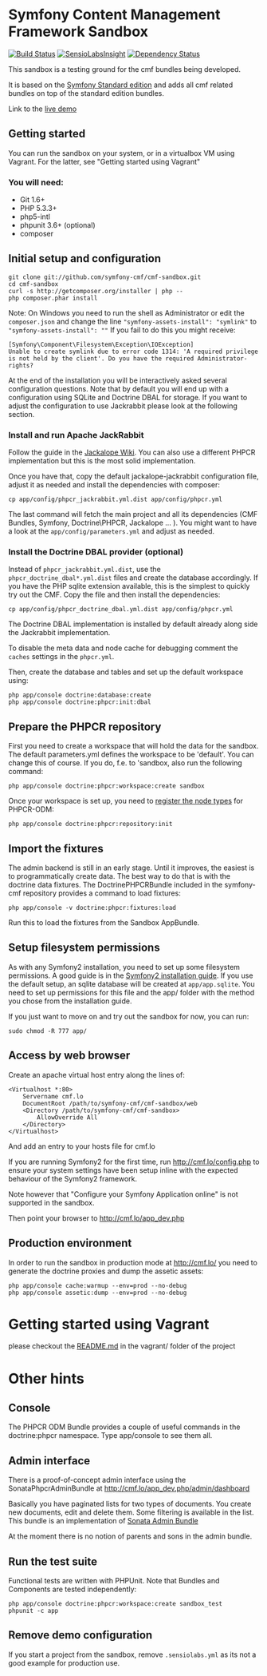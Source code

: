# Symfony Content Management Framework Sandbox  

[![Build Status](https://secure.travis-ci.org/symfony-cmf/cmf-sandbox.png?branch=master)](http://travis-ci.org/symfony-cmf/cmf-sandbox) [![SensioLabsInsight](https://insight.sensiolabs.com/projects/01a6d3b6-a2b4-4a0a-b3cd-2b46a62d6ed9/mini.png)](https://insight.sensiolabs.com/projects/01a6d3b6-a2b4-4a0a-b3cd-2b46a62d6ed9)
[![Dependency Status](https://www.versioneye.com/php/symfony-cmf:sandbox/badge.svg)](https://www.versioneye.com/php/symfony-cmf:sandbox)

This sandbox is a testing ground for the cmf bundles being developed.

It is based on the [Symfony Standard edition](https://github.com/symfony/symfony-standard) and adds all
cmf related bundles on top of the standard edition bundles.

Link to the [live demo](http://cmf.liip.ch)

## Getting started

You can run the sandbox on your system, or in a virtualbox VM using Vagrant. For the latter, see
"Getting started using Vagrant"

### You will need:

  * Git 1.6+
  * PHP 5.3.3+
  * php5-intl
  * phpunit 3.6+ (optional)
  * composer

## Initial setup and configuration

    git clone git://github.com/symfony-cmf/cmf-sandbox.git
    cd cmf-sandbox
    curl -s http://getcomposer.org/installer | php --
    php composer.phar install

Note: On Windows you need to run the shell as Administrator or edit the `composer.json` and
change the line `"symfony-assets-install": "symlink"` to `"symfony-assets-install": ""`
If you fail to do this you might receive:

    [Symfony\Component\Filesystem\Exception\IOException]
    Unable to create symlink due to error code 1314: 'A required privilege is not held by the client'. Do you have the required Administrator-rights?

At the end of the installation you will be interactively asked several configuration
questions. Note that by default you will end up with a configuration using
SQLite and Doctrine DBAL for storage. If you want to adjust the configuration
to use Jackrabbit please look at the following section.

### Install and run Apache JackRabbit

Follow the guide in the [Jackalope Wiki](https://github.com/jackalope/jackalope/wiki/Running-a-jackrabbit-server).
You can also use a different PHPCR implementation but this is the most solid
implementation.

Once you have that, copy the default jackalope-jackrabbit configuration file,
adjust it as needed and install the dependencies with composer:

    cp app/config/phpcr_jackrabbit.yml.dist app/config/phpcr.yml

The last command will fetch the main project and all its dependencies (CMF
Bundles, Symfony, Doctrine\PHPCR, Jackalope ... ). You might want to have a look
at the ``app/config/parameters.yml`` and adjust as needed.

### Install the Doctrine DBAL provider (optional)

Instead of `phpcr_jackrabbit.yml.dist`, use the `phpcr_doctrine_dbal*.yml.dist`
files and create the database accordingly. If you have the PHP sqlite extension
available, this is the simplest to quickly try out the CMF. Copy the file
and then install the dependencies:

    cp app/config/phpcr_doctrine_dbal.yml.dist app/config/phpcr.yml

The Doctrine DBAL implementation is installed by default already along side the Jackrabbit implementation.

To disable the meta data and node cache for debugging comment the ``caches`` settings in the `phpcr.yml`.

Then, create the database and tables and set up the default workspace using:

    php app/console doctrine:database:create
    php app/console doctrine:phpcr:init:dbal

## Prepare the PHPCR repository

First you need to create a workspace that will hold the data for the sandbox.
The default parameters.yml defines the workspace to be 'default'. You can
change this of course. If you do, f.e. to 'sandbox, also run the following command:

    php app/console doctrine:phpcr:workspace:create sandbox

Once your workspace is set up, you need to [register the node types](https://github.com/doctrine/phpcr-odm/wiki/Custom-node-type-phpcr%3Amanaged)
for PHPCR-ODM:

    php app/console doctrine:phpcr:repository:init

## Import the fixtures

The admin backend is still in an early stage. Until it improves, the easiest is
to programmatically create data. The best way to do that is with the doctrine
data fixtures. The DoctrinePHPCRBundle included in the symfony-cmf repository
provides a command to load fixtures:

    php app/console -v doctrine:phpcr:fixtures:load

Run this to load the fixtures from the Sandbox AppBundle.

## Setup filesystem permissions

As with any Symfony2 installation, you need to set up some filesystem permissions.
A good guide is in the [Symfony2 installation guide](http://symfony.com/doc/current/book/installation.html#configuration-and-setup).
If you use the default setup, an sqlite database will be created at `app/app.sqlite`.
You need to set up permissions for this file and the app/ folder with the method
you chose from the installation guide.

If you just want to move on and try out the sandbox for now, you can
run:

    sudo chmod -R 777 app/

## Access by web browser

Create an apache virtual host entry along the lines of:

    <Virtualhost *:80>
        Servername cmf.lo
        DocumentRoot /path/to/symfony-cmf/cmf-sandbox/web
        <Directory /path/to/symfony-cmf/cmf-sandbox>
            AllowOverride All
        </Directory>
    </Virtualhost>

And add an entry to your hosts file for cmf.lo

If you are running Symfony2 for the first time, run http://cmf.lo/config.php to ensure your system settings have been
setup inline with the expected behaviour of the Symfony2 framework.

Note however that "Configure your Symfony Application online" is not supported in the sandbox.

Then point your browser to http://cmf.lo/app_dev.php

## Production environment

In order to run the sandbox in production mode at http://cmf.lo/
you need to generate the doctrine proxies and dump the assetic assets:

    php app/console cache:warmup --env=prod --no-debug
    php app/console assetic:dump --env=prod --no-debug

# Getting started using Vagrant

please checkout the [README.md](vagrant) in the vagrant/ folder of the project

# Other hints

## Console

The PHPCR ODM Bundle provides a couple of useful commands in the doctrine:phpcr namespace.
Type app/console to see them all.

## Admin interface

There is a proof-of-concept admin interface using the SonataPhpcrAdminBundle at
http://cmf.lo/app_dev.php/admin/dashboard

Basically you have paginated lists for two types of documents. You create new documents, edit and delete them.
Some filtering is available in the list. This bundle is an implementation of
[Sonata Admin Bundle](https://github.com/sonata-project/SonataAdminBundle)

At the moment there is no notion of parents and sons in the admin bundle.

## Run the test suite

Functional tests are written with PHPUnit. Note that Bundles and Components are tested independently:

    php app/console doctrine:phpcr:workspace:create sandbox_test
    phpunit -c app

## Remove demo configuration

If you start a project from the sandbox, remove ```.sensiolabs.yml``` as its not a good example for production use.
